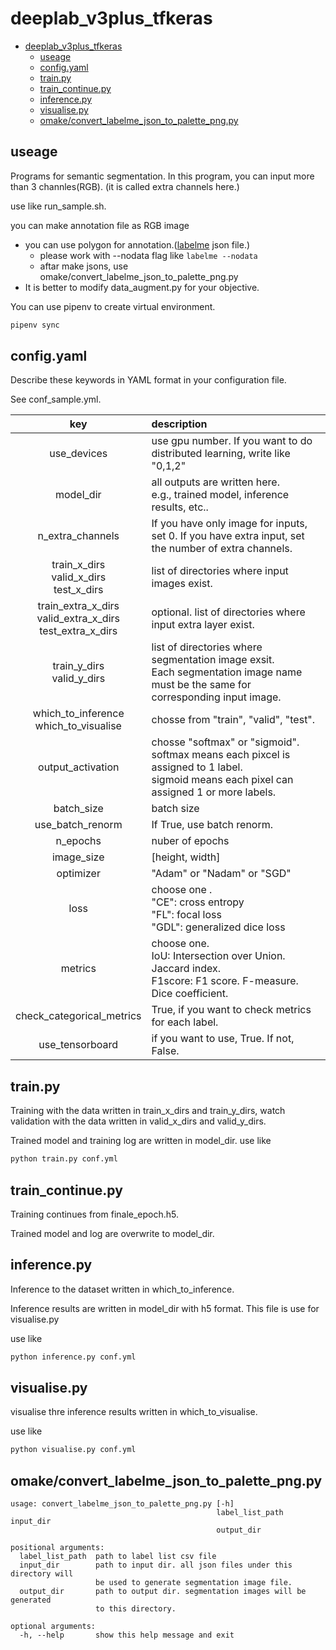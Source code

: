 # deeplab_v3plus_tfkeras

- [deeplab_v3plus_tfkeras](#deeplab_v3plus_tfkeras)
  - [useage](#useage)
  - [config.yaml](#configyaml)
  - [train.py](#trainpy)
  - [train_continue.py](#train_continuepy)
  - [inference.py](#inferencepy)
  - [visualise.py](#visualisepy)
  - [omake/convert_labelme_json_to_palette_png.py](#omakeconvert_labelme_json_to_palette_pngpy)

## useage

Programs for semantic segmentation.
In this program, you can input more than 3 channles(RGB). (it is called extra channels here.)

use like run_sample.sh.

you can make annotation file as RGB image

- you can use polygon for annotation.([labelme](https://github.com/wkentaro/labelme) json file.)
  - please work with --nodata flag like ```labelme --nodata```
  - aftar make jsons, use omake/convert_labelme_json_to_palette_png.py
- It is better to modify data_augment.py for your objective.

You can use pipenv to create virtual environment.

``` bash
pipenv sync
```

## config.yaml

Describe these keywords in YAML format in your configuration file.

See conf_sample.yml.

|  key  |  description  |
| :---: | :--- |
|use_devices | use gpu number. If you want to do distributed learning, write like "0,1,2" |
|model_dir |all outputs are written here. <br>e.g., trained model, inference results, etc..|
|n_extra_channels|If you have only image for inputs, set 0. If you have extra input, set the number of extra channels.|
| train_x_dirs<br> valid_x_dirs<br> test_x_dirs | list of directories where input images exist.|
| train_extra_x_dirs<br> valid_extra_x_dirs<br> test_extra_x_dirs | optional. list of directories where input extra layer exist.|
|  train_y_dirs<br> valid_y_dirs                   | list of directories where segmentation image exsit.<br> Each segmentation image name must be the same for corresponding input image.  |
|which_to_inference <br> which_to_visualise          | chosse from "train", "valid", "test".|
|output_activation                                   | chosse "softmax" or "sigmoid". <br>softmax means each pixcel is assigned to 1 label.<br>sigmoid means each pixel can assigned 1 or more labels.|
|batch_size | batch size|
|use_batch_renorm|If True, use batch renorm.|
|n_epochs   |nuber of epochs |
|image_size | [height, width] |
|optimizer  |"Adam" or "Nadam" or "SGD" |
|loss       |choose one .<br>"CE": cross entropy <br> "FL": focal loss <br>"GDL": generalized dice loss
|metrics| choose one. <br> IoU: Intersection over Union. Jaccard index. <br>F1score: F1 score. F-measure. Dice coefficient.|
|check_categorical_metrics| True, if you want to check metrics for each label.|
|use_tensorboard| if you want to use, True. If not, False.|

## train.py

Training with the data written in train_x_dirs and train_y_dirs, watch validation with the data written in valid_x_dirs and valid_y_dirs.

Trained model and training log are written in model_dir.
use like

``` bash
python train.py conf.yml
```

## train_continue.py

Training continues from finale_epoch.h5.

Trained model and log are overwrite to model_dir.

## inference.py

Inference to the dataset written in which_to_inference.

Inference results are written in model_dir with h5 format.  This file is use for visualise.py

use like

``` bash
python inference.py conf.yml
```

## visualise.py

visualise thre inference results written in  which_to_visualise.

use like

``` bash
python visualise.py conf.yml
```

## omake/convert_labelme_json_to_palette_png.py

``` text
usage: convert_labelme_json_to_palette_png.py [-h]
                                              label_list_path input_dir
                                              output_dir

positional arguments:
  label_list_path  path to label list csv file
  input_dir        path to input dir. all json files under this directory will
                   be used to generate segmentation image file.
  output_dir       path to output dir. segmentation images will be generated
                   to this directory.

optional arguments:
  -h, --help       show this help message and exit
```
